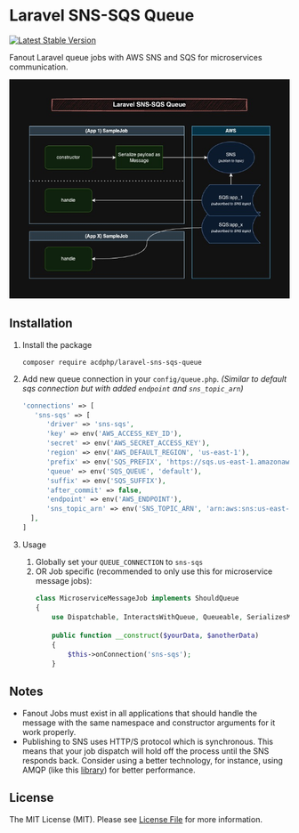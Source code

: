 # Laravel SNS-SQS Queue
[![Latest Stable Version](https://poser.pugx.org/acdphp/laravel-sns-sqs-queue/v)](https://packagist.org/packages/acdphp/laravel-sns-sqs-queue)

Fanout Laravel queue jobs with AWS SNS and SQS for microservices communication.

![workflow](./.docs/workflow.jpg)

## Installation
1. Install the package
    ```shell
    composer require acdphp/laravel-sns-sqs-queue
    ```

2. Add new queue connection in your `config/queue.php`. *(Similar to default sqs connection but with added `endpoint` and `sns_topic_arn`)*
   ```php
   'connections' => [
      'sns-sqs' => [
         'driver' => 'sns-sqs',
         'key' => env('AWS_ACCESS_KEY_ID'),
         'secret' => env('AWS_SECRET_ACCESS_KEY'),
         'region' => env('AWS_DEFAULT_REGION', 'us-east-1'),
         'prefix' => env('SQS_PREFIX', 'https://sqs.us-east-1.amazonaws.com/your-account-id'),
         'queue' => env('SQS_QUEUE', 'default'),
         'suffix' => env('SQS_SUFFIX'),
         'after_commit' => false,
         'endpoint' => env('AWS_ENDPOINT'),
         'sns_topic_arn' => env('SNS_TOPIC_ARN', 'arn:aws:sns:us-east-1:your-account-id:topic'),
     ],
   ]
   ```
   
3. Usage 
   1. Globally set your `QUEUE_CONNECTION` to `sns-sqs` 
   2. OR Job specific (recommended to only use this for microservice message jobs):
       ```php
       class MicroserviceMessageJob implements ShouldQueue
       {
           use Dispatchable, InteractsWithQueue, Queueable, SerializesModels;

           public function __construct($yourData, $anotherData)
           {
               $this->onConnection('sns-sqs');
           }
      ```

## Notes
- Fanout Jobs must exist in all applications that should handle the message with the same namespace and constructor arguments for it work properly.
- Publishing to SNS uses HTTP/S protocol which is synchronous. This means that your job dispatch will hold off the process until the SNS responds back. Consider using a better technology, for instance, using AMQP (like this [library](https://github.com/vyuldashev/laravel-queue-rabbitmq)) for better performance.

## License
The MIT License (MIT). Please see [License File](LICENSE) for more information.
